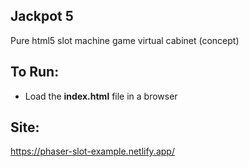 ## Jackpot 5
Pure html5 slot machine game virtual cabinet (concept)

## To Run:
* Load the **index.html** file in a browser

## Site:
https://phaser-slot-example.netlify.app/